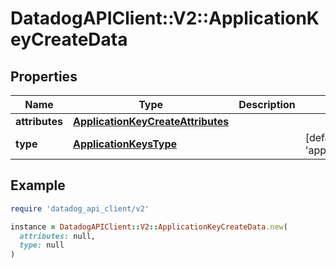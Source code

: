 # DatadogAPIClient::V2::ApplicationKeyCreateData

## Properties

| Name | Type | Description | Notes |
| ---- | ---- | ----------- | ----- |
| **attributes** | [**ApplicationKeyCreateAttributes**](ApplicationKeyCreateAttributes.md) |  |  |
| **type** | [**ApplicationKeysType**](ApplicationKeysType.md) |  | [default to &#39;application_keys&#39;] |

## Example

```ruby
require 'datadog_api_client/v2'

instance = DatadogAPIClient::V2::ApplicationKeyCreateData.new(
  attributes: null,
  type: null
)
```

